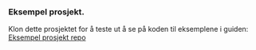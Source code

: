 ### Eksempel prosjekt. 
Klon dette prosjektet for å teste ut å se på koden til eksemplene i guiden: [Eksempel prosjekt repo](https://github.com/ensva002/godot-eksempel-prosjekt)
